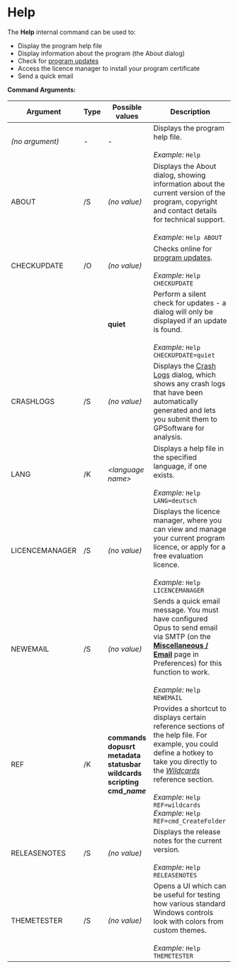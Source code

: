 # Help

The **Help** internal command can be used to:

- Display the program help file
- Display information about the program (the About dialog)
- Check for [program updates](/Manual/additional_functionality/update_checker.md)
- Access the licence manager to install your program certificate
- Send a quick email

**Command Arguments:** 

| Argument | Type | Possible values | Description |
| --- | --- | --- | --- |
| *(no argument)* | - | - | Displays the program help file.<br /><br />*Example:* `Help` |
| ABOUT | /S | *(no value)* | Displays the About dialog, showing information about the current version of the program, copyright and contact details for technical support.<br /><br />*Example:* `Help ABOUT` |
| CHECKUPDATE | /O | *(no value)* | Checks online for [program updates](/Manual/additional_functionality/update_checker.md).<br /><br />*Example:* `Help CHECKUPDATE` |
|  |  | **quiet** | Perform a silent check for updates - a dialog will only be displayed if an update is found.<br /><br />*Example:* `Help CHECKUPDATE=quiet` |
| CRASHLOGS | /S | *(no value)* | Displays the [Crash Logs](/Manual/additional_functionality/crash_logs.md) dialog, which shows any crash logs that have been automatically generated and lets you submit them to GPSoftware for analysis. |
| LANG | /K | *\<language name\>* | Displays a help file in the specified language, if one exists.<br /><br />*Example:* `Help LANG=deutsch` |
| LICENCEMANAGER | /S | *(no value)* | Displays the licence manager, where you can view and manage your current program licence, or apply for a free evaluation licence.<br /><br />*Example:* `Help LICENCEMANAGER` |
| NEWEMAIL | /S | *(no value)* | Sends a quick email message. You must have configured Opus to send email via SMTP (on the **[Miscellaneous / Email](/Manual/preferences/preferences_categories/internet/email.md)** page in Preferences) for this function to work.<br /><br />*Example:* `Help NEWEMAIL` |
| REF | /K | **commands  <br />dopusrt  <br />metadata  <br />statusbar  <br />wildcards  <br />scripting  <br />cmd\_*name*** | Provides a shortcut to displays certain reference sections of the help file. For example, you could define a hotkey to take you directly to the *[Wildcards](../../wildcard_reference/README.md)* reference section.<br /><br />*Example:* `Help REF=wildcards`  <br />*Example:* `Help REF=cmd_CreateFolder` |
| RELEASENOTES | /S | *(no value)* | Displays the release notes for the current version.<br /><br />*Example:* `Help RELEASENOTES` |
| THEMETESTER | /S | *(no value)* | Opens a UI which can be useful for testing how various standard Windows controls look with colors from custom themes.<br /><br />*Example:* `Help THEMETESTER` |

